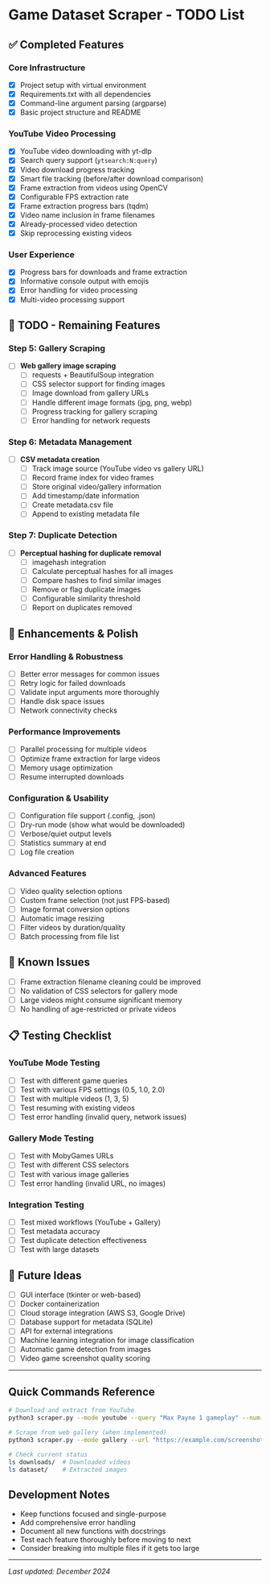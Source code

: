 # Game Dataset Scraper - TODO List

## ✅ Completed Features

### Core Infrastructure
- [x] Project setup with virtual environment
- [x] Requirements.txt with all dependencies
- [x] Command-line argument parsing (argparse)
- [x] Basic project structure and README

### YouTube Video Processing
- [x] YouTube video downloading with yt-dlp
- [x] Search query support (`ytsearch:N:query`)
- [x] Video download progress tracking
- [x] Smart file tracking (before/after download comparison)
- [x] Frame extraction from videos using OpenCV
- [x] Configurable FPS extraction rate
- [x] Frame extraction progress bars (tqdm)
- [x] Video name inclusion in frame filenames
- [x] Already-processed video detection
- [x] Skip reprocessing existing videos

### User Experience
- [x] Progress bars for downloads and frame extraction
- [x] Informative console output with emojis
- [x] Error handling for video processing
- [x] Multi-video processing support

## 🔄 TODO - Remaining Features

### Step 5: Gallery Scraping
- [ ] **Web gallery image scraping**
  - [ ] requests + BeautifulSoup integration
  - [ ] CSS selector support for finding images
  - [ ] Image download from gallery URLs
  - [ ] Handle different image formats (jpg, png, webp)
  - [ ] Progress tracking for gallery scraping
  - [ ] Error handling for network requests

### Step 6: Metadata Management
- [ ] **CSV metadata creation**
  - [ ] Track image source (YouTube video vs gallery URL)
  - [ ] Record frame index for video frames
  - [ ] Store original video/gallery information
  - [ ] Add timestamp/date information
  - [ ] Create metadata.csv file
  - [ ] Append to existing metadata file

### Step 7: Duplicate Detection
- [ ] **Perceptual hashing for duplicate removal**
  - [ ] imagehash integration
  - [ ] Calculate perceptual hashes for all images
  - [ ] Compare hashes to find similar images
  - [ ] Remove or flag duplicate images
  - [ ] Configurable similarity threshold
  - [ ] Report on duplicates removed

## 🎯 Enhancements & Polish

### Error Handling & Robustness
- [ ] Better error messages for common issues
- [ ] Retry logic for failed downloads
- [ ] Validate input arguments more thoroughly
- [ ] Handle disk space issues
- [ ] Network connectivity checks

### Performance Improvements
- [ ] Parallel processing for multiple videos
- [ ] Optimize frame extraction for large videos
- [ ] Memory usage optimization
- [ ] Resume interrupted downloads

### Configuration & Usability
- [ ] Configuration file support (.config, .json)
- [ ] Dry-run mode (show what would be downloaded)
- [ ] Verbose/quiet output levels
- [ ] Statistics summary at end
- [ ] Log file creation

### Advanced Features
- [ ] Video quality selection options
- [ ] Custom frame selection (not just FPS-based)
- [ ] Image format conversion options
- [ ] Automatic image resizing
- [ ] Filter videos by duration/quality
- [ ] Batch processing from file list

## 🐛 Known Issues

- [ ] Frame extraction filename cleaning could be improved
- [ ] No validation of CSS selectors for gallery mode
- [ ] Large videos might consume significant memory
- [ ] No handling of age-restricted or private videos

## 📋 Testing Checklist

### YouTube Mode Testing
- [ ] Test with different game queries
- [ ] Test with various FPS settings (0.5, 1.0, 2.0)
- [ ] Test with multiple videos (1, 3, 5)
- [ ] Test resuming with existing videos
- [ ] Test error handling (invalid query, network issues)

### Gallery Mode Testing
- [ ] Test with MobyGames URLs
- [ ] Test with different CSS selectors
- [ ] Test with various image galleries
- [ ] Test error handling (invalid URL, no images)

### Integration Testing
- [ ] Test mixed workflows (YouTube + Gallery)
- [ ] Test metadata accuracy
- [ ] Test duplicate detection effectiveness
- [ ] Test with large datasets

## 🚀 Future Ideas

- [ ] GUI interface (tkinter or web-based)
- [ ] Docker containerization
- [ ] Cloud storage integration (AWS S3, Google Drive)
- [ ] Database support for metadata (SQLite)
- [ ] API for external integrations
- [ ] Machine learning integration for image classification
- [ ] Automatic game detection from images
- [ ] Video game screenshot quality scoring

---

## Quick Commands Reference

```bash
# Download and extract from YouTube
python3 scraper.py --mode youtube --query "Max Payne 1 gameplay" --num-videos 3 --fps 1.0

# Scrape from web gallery (when implemented)
python3 scraper.py --mode gallery --url "https://example.com/screenshots" --selector ".screenshot img"

# Check current status
ls downloads/  # Downloaded videos
ls dataset/    # Extracted images
```

## Development Notes

- Keep functions focused and single-purpose
- Add comprehensive error handling
- Document all new functions with docstrings
- Test each feature thoroughly before moving to next
- Consider breaking into multiple files if it gets too large

---
*Last updated: December 2024*